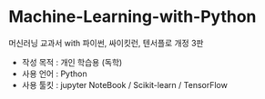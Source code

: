 # Machine-Learning-with-Python
머신러닝 교과서 with 파이썬, 싸이킷런, 텐서플로 개정 3판

- 작성 목적 : 개인 학습용 (독학)
- 사용 언어 : Python
- 사용 툴킷 : jupyter NoteBook / Scikit-learn / TensorFlow
